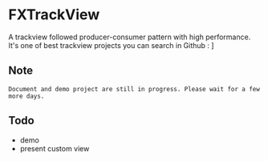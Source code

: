 # FXTrackView
A trackview followed producer-consumer pattern with high performance. It's one of best trackview projects you can search in Github : ]

## Note
`Document and demo project are still in progress. Please wait for a few more days.`

## Todo

* demo
* present custom view